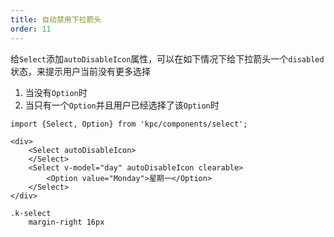 ```yaml
---
title: 自动禁用下拉箭头
order: 11
---
```


给`Select`添加`autoDisableIcon`属性，可以在如下情况下给下拉箭头一个`disabled`状态，来提示用户当前没有更多选择

1. 当没有`Option`时
2. 当只有一个`Option`并且用户已经选择了该`Option`时

```vdt
import {Select, Option} from 'kpc/components/select';

<div>
    <Select autoDisableIcon>
    </Select>
    <Select v-model="day" autoDisableIcon clearable>
        <Option value="Monday">星期一</Option>
    </Select>
</div>
```

```styl
.k-select
    margin-right 16px
```
